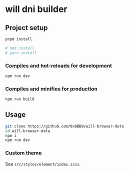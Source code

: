 # will dni builder

## Project setup

```bash
pnpm install

# npm install
# yarn install
```

### Compiles and hot-reloads for development

```bash
npm run dev
```

### Compiles and minifies for production

```bash
npm run build
```

## Usage

```bash
git clone https://github.com/0x0BB9/will-browser-data
cd will-browser-data
npm i
npm run dev
```

### Custom theme

See `src/styles/element/index.scss`.
